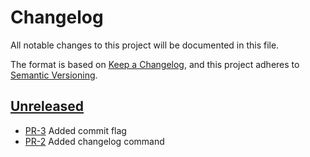 
# Changelog

All notable changes to this project will be documented in this file.

The format is based on [Keep a Changelog](https://keepachangelog.com/en/1.1.0/),
and this project adheres to [Semantic Versioning](https://semver.org/spec/v2.0.0.html).

## [Unreleased]

* [PR-3](https://github.com/rimi-itk/gh-itkdev/pull/3)
  Added commit flag
* [PR-2](https://github.com/rimi-itk/gh-itkdev/pull/2)
  Added changelog command

[Unreleased]: https://github.com/rimi-itk/gh-itkdev
